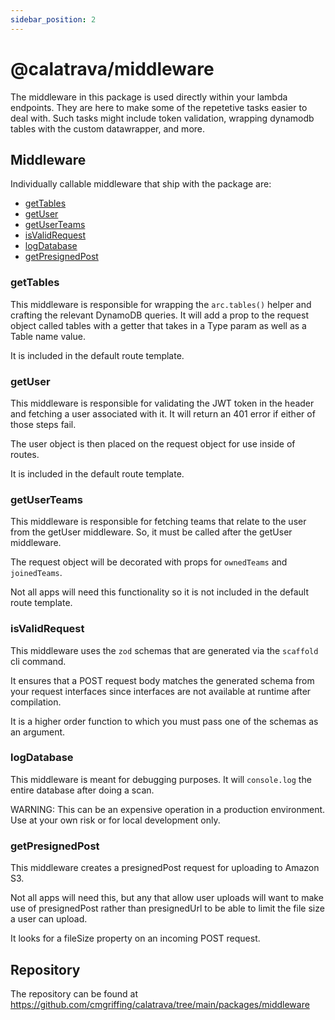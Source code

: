 ```yaml
---
sidebar_position: 2
---
```


# @calatrava/middleware

The middleware in this package is used directly within your lambda endpoints. They are here to make some of the repetetive tasks easier to deal with. Such tasks might include token validation, wrapping dynamodb tables with the custom datawrapper, and more.

## Middleware

Individually callable middleware that ship with the package are:

- [getTables](#gettables)
- [getUser](#getuser)
- [getUserTeams](#getuserteams)
- [isValidRequest](#isvalidrequest)
- [logDatabase](#logdatabase)
- [getPresignedPost](#getpresignedpost)

### getTables

This middleware is responsible for wrapping the `arc.tables()` helper and crafting the relevant DynamoDB queries. It will add a prop to the request object called tables with a getter that takes in a Type param as well as a Table name value.

It is included in the default route template.

### getUser

This middleware is responsible for validating the JWT token in the header and fetching a user associated with it. It will return an 401 error if either of those steps fail.

The user object is then placed on the request object for use inside of routes.

It is included in the default route template.

### getUserTeams

This middleware is responsible for fetching teams that relate to the user from the getUser middleware. So, it must be called after the getUser middleware.

The request object will be decorated with props for `ownedTeams` and `joinedTeams`.

Not all apps will need this functionality so it is not included in the default route template.

### isValidRequest

This middleware uses the `zod` schemas that are generated via the `scaffold` cli command.

It ensures that a POST request body matches the generated schema from your request interfaces since interfaces are not available at runtime after compilation.

It is a higher order function to which you must pass one of the schemas as an argument.

### logDatabase

This middleware is meant for debugging purposes. It will `console.log` the entire database after doing a scan.

WARNING: This can be an expensive operation in a production environment. Use at your own risk or for local development only.

### getPresignedPost

This middleware creates a presignedPost request for uploading to Amazon S3.

Not all apps will need this, but any that allow user uploads will want to make use of presignedPost rather than presignedUrl to be able to limit the file size a user can upload.

It looks for a fileSize property on an incoming POST request.

## Repository

The repository can be found at https://github.com/cmgriffing/calatrava/tree/main/packages/middleware
